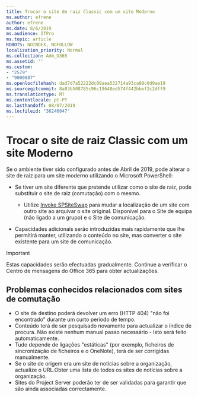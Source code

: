 ```yaml
---
title: Trocar o site de raiz Classic com um site Moderno
ms.author: efrene
author: efrene
ms.date: 8/6/2019
ms.audience: ITPro
ms.topic: article
ROBOTS: NOINDEX, NOFOLLOW
localization_priority: Normal
ms.collection: Adm_O365
ms.assetid: ''
ms.custom:
- "2579"
- "9000687"
ms.openlocfilehash: dad7d7a52222dc09aea532714a93ca89c0d9ae19
ms.sourcegitcommit: 8a83b508785c96c19648ed574f442bbef2c2dff9
ms.translationtype: MT
ms.contentlocale: pt-PT
ms.lasthandoff: 08/07/2019
ms.locfileid: "36246047"
---
```

# <a name="swap-your-classic-root-site-with-a-modern-site"></a>Trocar o site de raiz Classic com um site Moderno

Se o ambiente tiver sido configurado antes de Abril de 2019, pode alterar o site de raiz para um site moderno utilizando o Microsoft PowerShell:

- Se tiver um site diferente que pretende utilizar como o site de raiz, pode substituir o site de raiz (comutação) com o mesmo. 
    - Utilize [Invoke SPSiteSwap](https://docs.microsoft.com/powershell/module/sharepoint-online/invoke-spositeswap?view=sharepoint-ps) para mudar a localização de um site com outro site ao arquivar o site original. Disponível para o Site de equipa (não ligado a um grupo) e o Site de comunicação. 

- Capacidades adicionais serão introduzidas mais rapidamente que lhe permitirá manter, utilizando o conteúdo no site, mas converter o site existente para um site de comunicação. 
>[!Important]
>Estas capacidades serão efectuadas gradualmente. Continue a verificar o Centro de mensagens do Office 365 para obter actualizações. 

## <a name="known-issues-with-swapping-sites"></a>Problemas conhecidos relacionados com sites de comutação

- O site de destino poderá devolver um erro (HTTP 404) "não foi encontrado" durante um curto período de tempo.
- Conteúdo terá de ser pesquisado novamente para actualizar o índice de procura. Não existe nenhum manual passo necessário - Isto será feito automaticamente.
- Tudo depende de ligações "estáticas" (por exemplo, ficheiros de sincronização de ficheiros e o OneNote), terá de ser corrigidas manualmente.
- Se o site de origem era um site de notícias sobre a organização, actualize o URL.Obter uma lista de todos os sites de notícias sobre a organização.
- Sites do Project Server poderão ter de ser validadas para garantir que são ainda associadas correctamente.





